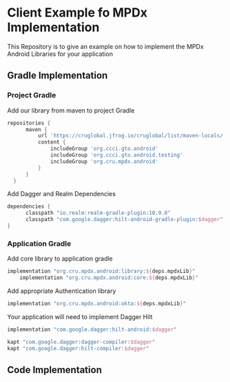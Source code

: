 # Client Example fo MPDx Implementation

This Repository is to give an example on how to implement the MPDx Android Libraries for your application

## Gradle Implementation
### Project Gradle
Add our library from maven to project Gradle
```groovy
repositories {
      maven {
          url 'https://cruglobal.jfrog.io/cruglobal/list/maven-locals/'
          content {
              includeGroup 'org.ccci.gto.android'
              includeGroup 'org.ccci.gto.android.testing'
              includeGroup 'org.cru.mpdx.android'
          }
      }
  }
```
Add Dagger and Realm Dependencies
```groovy
dependencies {
      classpath "io.realm:realm-gradle-plugin:10.9.0"
      classpath "com.google.dagger:hilt-android-gradle-plugin:$dagger"
}
```

### Application Gradle
Add core library to application gradle
```groovy
implementation "org.cru.mpdx.android:library:${deps.mpdxLib}"
    implementation "org.cru.mpdx.android:core:${deps.mpdxLib}"
```
Add appropriate Authentication library
```groovy
implementation "org.cru.mpdx.android:okta:${deps.mpdxLib}"
```
Your application will need to implement Dagger Hilt
```groovy
implementation "com.google.dagger:hilt-android:$dagger"

kapt "com.google.dagger:dagger-compiler:$dagger"
kapt "com.google.dagger:hilt-compiler:$dagger"
```
## Code Implementation
